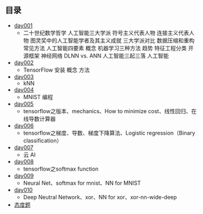 ## 目录 ##
- [day001](https://github.com/liuxingrichu/AI/blob/master/day001.md)
	- 二十世纪数学哲学 人工智能三大学派 符号主义代表人物 连接主义代表人物 图灵奖中的人工智能学者及其主义成就 三大学派对比 数据压缩和重构常见方法 人工智能四要素 概念 机器学习三种方法 趋势 特征工程分类 开源框架 神经网络 DLNN vs. ANN 人工智能三起三落 人工智能 
- [day002](https://github.com/liuxingrichu/AI/blob/master/day002.md)
	- TensorFlow 安装 概念 方法
- [day003](https://github.com/liuxingrichu/AI/blob/master/day003.md)
	- kNN 
- [day004](https://github.com/liuxingrichu/AI/blob/master/day004.md)
	- MNIST 编程
- [day005](https://github.com/liuxingrichu/AI/blob/master/day005.md)
	- tensorflow之版本、mechanics、How to minimize cost、线性回归、在线导数计算器
- [day006](https://github.com/liuxingrichu/AI/blob/master/day006.md)
	- tensorflow之梯度、导数、梯度下降算法、Logistic regression（Binary classification）
- [day007](https://github.com/liuxingrichu/AI/blob/master/day007.md)
	- 云 AI
- [day008](https://github.com/liuxingrichu/AI/blob/master/day008.md)
	- tensorflow之softmax function
- [day009](https://github.com/liuxingrichu/AI/blob/master/day009.md)
	- Neural Net、softmax for mnist、NN for MNIST
- [day010](https://github.com/liuxingrichu/AI/blob/master/day010.md)
	- Deep Neutral Network、xor、NN for xor、xor-nn-wide-deep
- [态度题](https://github.com/liuxingrichu/AI/blob/master/reports.md)